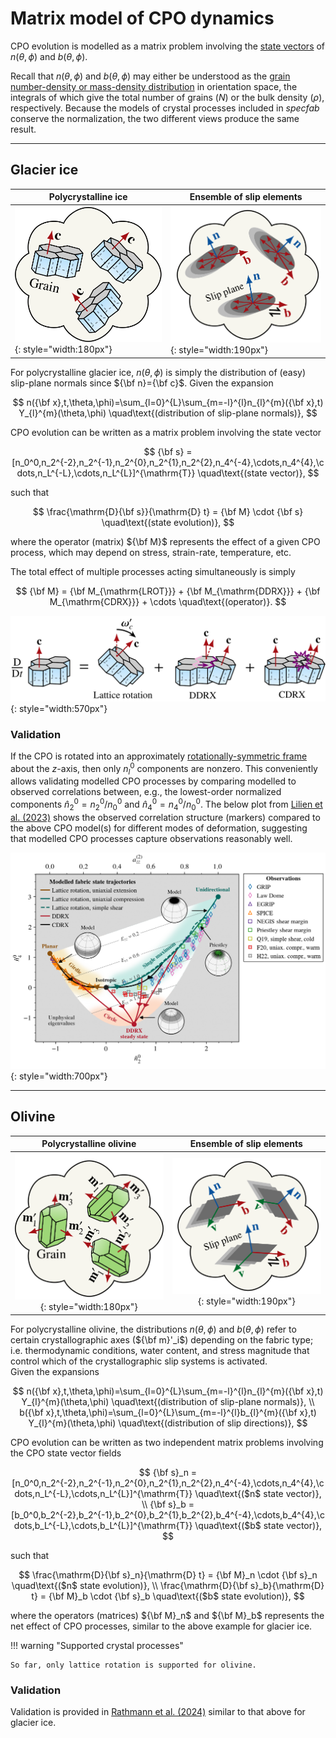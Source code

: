 # Matrix model of CPO dynamics

CPO evolution is modelled as a matrix problem involving the [state vectors](cpo-representation.md) of $n(\theta,\phi)$ and $b(\theta,\phi)$. 

Recall that $n(\theta,\phi)$ and $b(\theta,\phi)$ may either be understood as the [grain number-density or mass-density distribution](cpo-representation.md) in orientation space, the integrals of which give the total number of grains ($N$) or the bulk density ($\rho$), respectively. 
Because the models of crystal processes included in *specfab* conserve the normalization, the two different views produce the same result.

- - - 

## Glacier ice

| <center>Polycrystalline ice</center> | <center>Ensemble of slip elements</center> |
| :- | :- |
| ![](https://raw.githubusercontent.com/nicholasmr/specfab/main/images/tranisotropic/polyice-iso.png){: style="width:180px"} | ![](https://raw.githubusercontent.com/nicholasmr/specfab/main/images/slip-plane/polycrystal-disk.png){: style="width:190px"} |

For polycrystalline glacier ice, $n(\theta,\phi)$ is simply the distribution of (easy) slip-plane normals since ${\bf n}={\bf c}$.
Given the expansion

$$
n({\bf x},t,\theta,\phi)=\sum_{l=0}^{L}\sum_{m=-l}^{l}n_{l}^{m}({\bf x},t) Y_{l}^{m}(\theta,\phi) \quad\text{(distribution of slip-plane normals)}, 
$$

CPO evolution can be written as a matrix problem involving the state vector

$$
{\bf s} = [n_0^0,n_2^{-2},n_2^{-1},n_2^{0},n_2^{1},n_2^{2},n_4^{-4},\cdots,n_4^{4},\cdots,n_L^{-L},\cdots,n_L^{L}]^{\mathrm{T}} \quad\text{(state vector)},
$$

such that 

$$
\frac{\mathrm{D}{\bf s}}{\mathrm{D} t} = {\bf M} \cdot {\bf s} \quad\text{(state evolution)},
$$

where the operator (matrix) ${\bf M}$ represents the effect of a given CPO process, which may depend on stress, strain-rate, temperature, etc.

The total effect of multiple processes acting simultaneously is simply

$$
{\bf M} = {\bf M_{\mathrm{LROT}}} + {\bf M_{\mathrm{DDRX}}} + {\bf M_{\mathrm{CDRX}}} + \cdots \quad\text{(operator)}. 
$$

![](https://raw.githubusercontent.com/nicholasmr/specfab/main/images/tranisotropic/iceproc-all.png){: style="width:570px"}

### Validation

If the CPO is rotated into an approximately [rotationally-symmetric frame](cpo-statespace.md) about the $z$-axis, then only $n_l^0$ components are nonzero.
This conveniently allows validating modelled CPO processes by comparing modelled to observed correlations between, e.g., the lowest-order normalized components $\hat{n}_2^0 = n_2^0/n_0^0$ and $\hat{n}_4^0 = n_4^0/n_0^0$.
The below plot from [Lilien et al. (2023)](https://doi.org/10.1017/jog.2023.78) shows the observed correlation structure (markers) compared to the above CPO model(s) for different modes of deformation, suggesting that modelled CPO processes capture observations reasonably well.

![](https://raw.githubusercontent.com/nicholasmr/specfab/main/research/state-space/ice/state-space-validation.png){: style="width:700px"}

- - - 

## Olivine

| <center>Polycrystalline olivine</center> | <center>Ensemble of slip elements</center> |
| :-: | :-: |
| ![](https://raw.githubusercontent.com/nicholasmr/specfab/main/images/orthotropic/polyoli-iso-mi.png){: style="width:180px"} | ![](https://raw.githubusercontent.com/nicholasmr/specfab/main/images/slip-plane/polycrystal-plane.png){: style="width:190px"} |


For polycrystalline olivine, the distributions $n(\theta,\phi)$ and $b(\theta,\phi)$ refer to certain crystallographic axes (${\bf m}'_i$) depending on the fabric type; i.e. thermodynamic conditions, water content, and stress magnitude that control which of the crystallographic slip systems is activated.
<br>
Given the expansions

$$
n({\bf x},t,\theta,\phi)=\sum_{l=0}^{L}\sum_{m=-l}^{l}n_{l}^{m}({\bf x},t) Y_{l}^{m}(\theta,\phi) \quad\text{(distribution of slip-plane normals)}, 
\\
b({\bf x},t,\theta,\phi)=\sum_{l=0}^{L}\sum_{m=-l}^{l}b_{l}^{m}({\bf x},t) Y_{l}^{m}(\theta,\phi) \quad\text{(distribution of slip directions)}, 
$$

CPO evolution can be written as two independent matrix problems involving the CPO state vector fields

$$
{\bf s}_n = [n_0^0,n_2^{-2},n_2^{-1},n_2^{0},n_2^{1},n_2^{2},n_4^{-4},\cdots,n_4^{4},\cdots,n_L^{-L},\cdots,n_L^{L}]^{\mathrm{T}} \quad\text{($n$ state vector)},
\\
{\bf s}_b = [b_0^0,b_2^{-2},b_2^{-1},b_2^{0},b_2^{1},b_2^{2},b_4^{-4},\cdots,b_4^{4},\cdots,b_L^{-L},\cdots,b_L^{L}]^{\mathrm{T}} \quad\text{($b$ state vector)},
$$

such that 

$$
\frac{\mathrm{D}{\bf s}_n}{\mathrm{D} t} = {\bf M}_n \cdot {\bf s}_n \quad\text{($n$ state evolution)},
\\
\frac{\mathrm{D}{\bf s}_b}{\mathrm{D} t} = {\bf M}_b \cdot {\bf s}_b \quad\text{($b$ state evolution)},
$$

where the operators (matrices) ${\bf M}_n$ and ${\bf M}_b$ represents the net effect of CPO processes, similar to the above example for glacier ice.

!!! warning "Supported crystal processes"

    So far, only lattice rotation is supported for olivine. 
    
### Validation

Validation is provided in [Rathmann et al. (2024)](https://doi.org/10.1029/2024GC011831) similar to that above for glacier ice.
